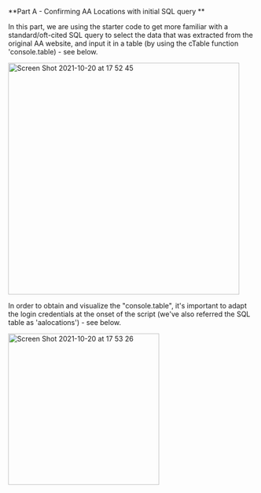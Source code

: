 
**Part A - Confirming AA Locations with initial SQL query **

In this part, we are using the starter code to get more familiar with a standard/oft-cited SQL query to select the data that was extracted from the original AA website, and input it in a table (by using the cTable function 'console.table) - see below.

<img width="470" alt="Screen Shot 2021-10-20 at 17 52 45" src="https://user-images.githubusercontent.com/82052220/138178062-6899e030-57cc-4659-bebf-7713d62e8bd4.png">

In order to obtain and visualize the "console.table", it's important to adapt the login credentials at the onset of the script (we've also referred the SQL table as 'aalocations') - see below.

<img width="307" alt="Screen Shot 2021-10-20 at 17 53 26" src="https://user-images.githubusercontent.com/82052220/138178073-bae5a2b1-0c95-4999-b84e-c200e8efe660.png">


